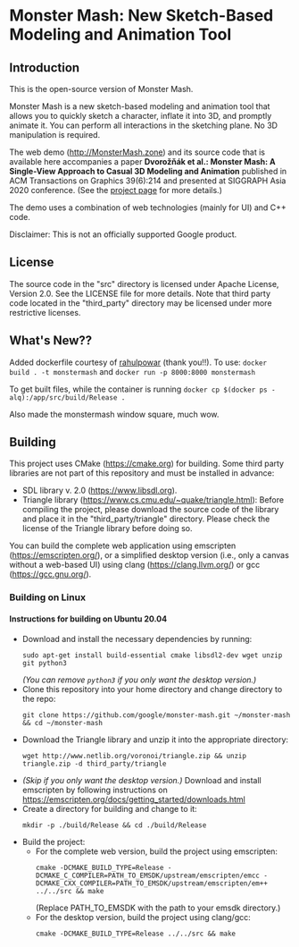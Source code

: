 # Monster Mash: New Sketch-Based Modeling and Animation Tool

## Introduction

This is the open-source version of Monster Mash.

Monster Mash is a new sketch-based modeling and animation tool that allows you to quickly sketch a character, inflate it into 3D, and promptly animate it. You can perform all interactions in the sketching plane. No 3D manipulation is required.

The web demo (http://MonsterMash.zone) and its source code that is available here accompanies a paper **Dvorožňák et al.: Monster Mash: A Single-View Approach to Casual 3D Modeling and Animation** published in ACM Transactions on Graphics 39(6):214 and presented at SIGGRAPH Asia 2020 conference. (See the [project page](https://dcgi.fel.cvut.cz/home/sykorad/monster_mash) for more details.)

The demo uses a combination of web technologies (mainly for UI) and C++ code.

Disclaimer: This is not an officially supported Google product.

## License

The source code in the "src" directory is licensed under Apache License, Version 2.0. See the LICENSE file for more details. Note that third party code located in the "third_party" directory may be licensed under more restrictive licenses.

## What's New??

Added dockerfile courtesy of [rahulpowar](https://github.com/rahulpowar/monster-mash/blob/main/Dockerfile) (thank you!!). To use:
`docker build . -t monstermash`
and `docker run -p 8000:8000 monstermash`

To get built files, while the container is running `docker cp $(docker ps -alq):/app/src/build/Release .`

Also made the monstermash window square, much wow.

## Building

This project uses CMake (https://cmake.org) for building. Some third party libraries are not part of this repository and must be installed in advance:
* SDL library v. 2.0 (https://www.libsdl.org).
* Triangle library (https://www.cs.cmu.edu/~quake/triangle.html): Before compiling the project, please download the source code of the library and place it in the "third_party/triangle" directory. Please check the license of the Triangle library before doing so.

You can build the complete web application using emscripten (https://emscripten.org/), or a simplified desktop version (i.e., only a canvas without a web-based UI) using clang (https://clang.llvm.org/) or gcc (https://gcc.gnu.org/).

### Building on Linux

#### Instructions for building on Ubuntu 20.04

* Download and install the necessary dependencies by running:
  ```
  sudo apt-get install build-essential cmake libsdl2-dev wget unzip git python3
  ```
  *(You can remove `python3` if you only want the desktop version.)*
* Clone this repository into your home directory and change directory to the repo:
  ```
  git clone https://github.com/google/monster-mash.git ~/monster-mash && cd ~/monster-mash
  ```
* Download the Triangle library and unzip it into the appropriate directory:
  ```
  wget http://www.netlib.org/voronoi/triangle.zip && unzip triangle.zip -d third_party/triangle
  ```
* *(Skip if you only want the desktop version.)* Download and install emscripten by following instructions on https://emscripten.org/docs/getting_started/downloads.html
* Create a directory for building and change to it:
  ```
  mkdir -p ./build/Release && cd ./build/Release
  ```
* Build the project:
  * For the complete web version, build the project using emscripten:
    ```
    cmake -DCMAKE_BUILD_TYPE=Release -DCMAKE_C_COMPILER=PATH_TO_EMSDK/upstream/emscripten/emcc -DCMAKE_CXX_COMPILER=PATH_TO_EMSDK/upstream/emscripten/em++ ../../src && make
    ```
    (Replace PATH_TO_EMSDK with the path to your emsdk directory.)
  * For the desktop version, build the project using clang/gcc:
    ```
    cmake -DCMAKE_BUILD_TYPE=Release ../../src && make
    ```

